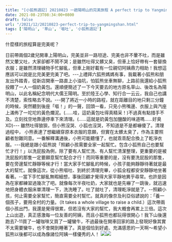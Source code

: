 ```yaml
---
title: "[小狐熊週記] 20210823 一趟陽明山的完美旅程 A perfect trip to Yangmingshan"
date: 2021-08-23T08:34:00+0800
draft: false
url: "/2021/12/20210823-perfect-trip-to-yangmingshan.html"
tags: ['陽明山', '草山', '嘔吐', '小狐熊週記']
---
```


什麼樣的旅程算是完美呢？




日前帶兩個2歲兒開車上陽明山，完美並非一路坦途、完美也非不暈不吐，而是雖然又暈又吐，大家卻都不鬧不哭；是雖然吐得又髒又臭，但車上恰好帶有一套替換衣服；是雖然清理穢物手忙腳亂，但車上剛好載有一位親切阿姨鼎力相助！我想這應該可以說是比完美更完美了吧。---上禮拜六狐熊媽媽有事，我載著小狐熊和朋友出外踏青，從新店開車一路直上小油坑，怕狐熊坐車無聊，上路前我還給小狐熊投餵了一人一個奶黃包。還順便簡述了一下今天要去的地方原名草山、後改名為陽明山，以此名稱紀念明代大儒王陽明。至於陸王心學、知行合一云云，我自己也講不清楚，索性略去不說。---開了將近一小時的路程，就在距離目的地只剩三分鐘的時候，突然聽到後座「嘔！」的一聲，回頭一看，只見小熊嘴邊、衣服上與汽座上滿佈了一坨坨的黃色爛泥。(……哇，這奶黃包吐得真精采！)不過真有點措手不及。立刻找空地靠邊停車下來清理。(……這就是奶黃包加鹽酸的味道嗎……好臭XD)--- 雖然吐得狼狽，但小熊沒哭、小狐也沒哭，不知道是不是都嚇傻了。清理過程中， 小熊表達了想繼續穿原本衣服的意願，但實在太髒太臭了，作為主要照顧者恕難同意。一番解釋溝通後，小熊可能聽懂了，也就乖乖配合換上了乾淨衣服。---我總是跟小狐熊說「照顧小孩需要全家一起幫忙。包含小狐熊自己也要幫忙才行！」以洗屁股為例，除了要有人幫忙洗、有人幫忙清潔整理，更重要的是被洗屁股的那隻一定要願意幫忙配合才行！而同等重要的是，沒有要洗屁股的那隻，要在旁邊幫忙靜靜等候才行！當大家手忙腳亂的時候，小孩子能夠靜靜待著就是最大的幫忙。就像這次，從小熊嘔吐、到終於清理完畢，小狐全程都安安靜靜地坐著看著。--當下手忙腳亂無暇細想，事後回顧才覺得大家平靜地異乎尋常。也許是因為在家都練習過幾次了吧。就像每次半夜吐奶，大家就也是先嚇了一跳後，就迅速地把身體衣服床單清理一下，洗洗睡了。吐了就吐了，清理乾淨就是了。--照顧小孩，何止需要全家幫忙，簡直需要全村幫忙。就真的像奈及利亞俗諺說的：「養一個孩子，要用全村的力量。（It takes a whole village to raise a child.）這次帶兩個小孩出門，我還是覺得很累，但若沒有大家的幫忙，我大概會再累上三倍。這次上山出遊，真正感激每一位友善的阿姨，而且小狐熊也都玩得很開心！我下山後還跑去7-11買了一罐咖啡又買了一罐蠻牛，不過最後在開車回家的路上發現好像其實不太需要蠻牛，也不會開到睡著了。真是個恰到好處、充滿感恩的一天啊～希望小狐熊以後都可以成為像諸位阿姨一樣優秀的人！
![](https://blogger.googleusercontent.com/img/b/R29vZ2xl/AVvXsEjjpwhJvrvIMSZof_RcgiqC0TNUyXf_SlbIFQggq7BpOS1rnLWorh9ptVAedfLkjpcSSa1Ps2tY0aqkn2uJXbefSgNdzq_aVucZkc7P0BpHyHtdeA-DeslnHiLwHTsYKmr_Gz1wC6u5Rpo/)![](https://blogger.googleusercontent.com/img/b/R29vZ2xl/AVvXsEjRry-p0_TCpWSiXiaX5058W12eXBA1bV46L6giFwkEKejgr3B0LPPoc96k4iMqmeyo6owteitXIpg_kJnTpVowGJ51CtktTLsYUYclpchdkv-0S9KEBOFRSYRTPpqwNjegNssqxXjz_Y0/)









